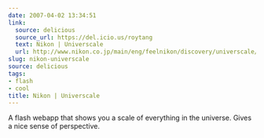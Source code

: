```yaml
---
date: 2007-04-02 13:34:51
link:
  source: delicious
  source_url: https://del.icio.us/roytang
  text: Nikon | Universcale
  url: http://www.nikon.co.jp/main/eng/feelnikon/discovery/universcale/index_f.htm
slug: nikon-universcale
source: delicious
tags:
- flash
- cool
title: Nikon | Universcale
---
```


A flash webapp that shows you a scale of everything in the universe. Gives a nice sense of perspective.
